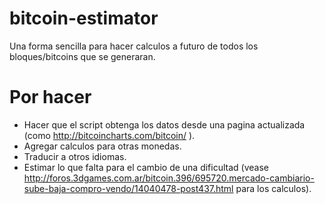 bitcoin-estimator
=================

Una forma sencilla para hacer calculos a futuro de todos los bloques/bitcoins que se generaran.

Por hacer
=========

* Hacer que el script obtenga los datos desde una pagina actualizada (como http://bitcoincharts.com/bitcoin/ ).
* Agregar calculos para otras monedas.
* Traducir a otros idiomas.
* Estimar lo que falta para el cambio de una dificultad (vease http://foros.3dgames.com.ar/bitcoin.396/695720.mercado-cambiario-sube-baja-compro-vendo/14040478-post437.html para los calculos).